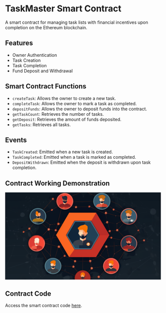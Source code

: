 # TaskMaster Smart Contract

A smart contract for managing task lists with financial incentives upon completion on the Ethereum blockchain.

## Features

- Owner Authentication
- Task Creation
- Task Completion
- Fund Deposit and Withdrawal

## Smart Contract Functions

- `createTask`: Allows the owner to create a new task.
- `completeTask`: Allows the owner to mark a task as completed.
- `depositFunds`: Allows the owner to deposit funds into the contract.
- `getTaskCount`: Retrieves the number of tasks.
- `getDeposit`: Retrieves the amount of funds deposited.
- `getTasks`: Retrieves all tasks.

## Events

- `TaskCreated`: Emitted when a new task is created.
- `TaskCompleted`: Emitted when a task is marked as completed.
- `DepositWithdrawn`: Emitted when the deposit is withdrawn upon task completion.



## Contract Working Demonstration

[![Watch the video](https://github.com/Sandhya-Thakur/TaskMaster-A-Blockchain-Based-Accountability-System/blob/main/public/task%20master.png)](https://youtu.be/4gk0VMR_qWE)

## Contract Code

Access the smart contract code [here](https://github.com/Sandhya-Thakur/TaskMaster-A-Blockchain-Based-Accountability-System/blob/main/lib/contract.sol).


